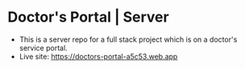 # Doctor's Portal | Server

- This is a server repo for a full stack project which is on a doctor's service portal.
- Live site: https://doctors-portal-a5c53.web.app